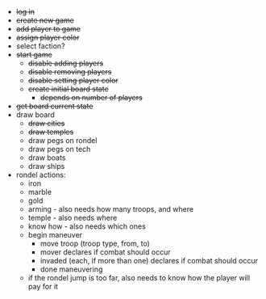 * ~~log in~~
* ~~create new game~~
* ~~add player to game~~
* ~~assign player color~~
* select faction?
* ~~start game~~
  * ~~disable adding players~~
  * ~~disable removing players~~
  * ~~disable setting player color~~
  * ~~create initial board state~~
    * ~~depends on number of players~~
* ~~get board current state~~
* draw board
  * ~~draw cities~~
  * ~~draw temples~~
  * draw pegs on rondel
  * draw pegs on tech
  * draw boats
  * draw ships
* rondel actions:
  * iron
  * marble
  * gold
  * arming - also needs how many troops, and where
  * temple - also needs where
  * know how - also needs which ones
  * begin maneuver
    * move troop (troop type, from, to)
    * mover declares if combat should occur
    * invaded (each, if more than one) declares if combat should occur
    * done maneuvering
  * if the rondel jump is too far, also needs to know how the player will pay for it
